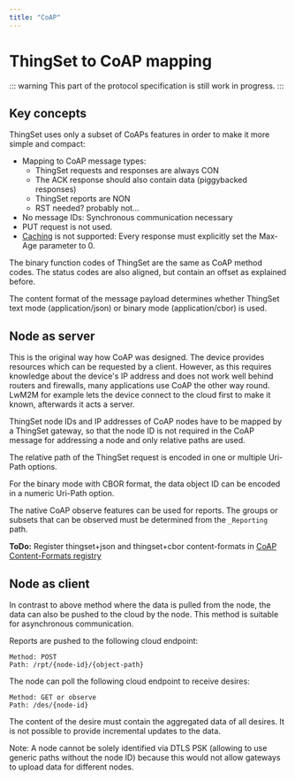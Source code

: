 ```yaml
---
title: "CoAP"
---
```


# ThingSet to CoAP mapping

::: warning
This part of the protocol specification is still work in progress.
:::

## Key concepts

ThingSet uses only a subset of CoAPs features in order to make it more simple and compact:

- Mapping to CoAP message types:
    - ThingSet requests and responses are always CON
    - The ACK response should also contain data (piggybacked responses)
    - ThingSet reports are NON
    - RST needed? probably not...
- No message IDs: Synchronous communication necessary
- PUT request is not used.
- [Caching](https://www.rfc-editor.org/rfc/rfc7252#section-5.6.1) is not supported: Every response must explicitly set the Max-Age parameter to 0.

The binary function codes of ThingSet are the same as CoAP method codes. The status codes are also aligned, but contain an offset as explained before.

The content format of the message payload determines whether ThingSet text mode (application/json) or binary mode (application/cbor) is used.

## Node as server

This is the original way how CoAP was designed. The device provides resources which can be requested by a client. However, as this requires knowledge about the device's IP address and does not work well behind routers and firewalls, many applications use CoAP the other way round. LwM2M for example lets the device connect to the cloud first to make it known, afterwards it acts a server.

ThingSet node IDs and IP addresses of CoAP nodes have to be mapped by a ThingSet gateway, so that the node ID is not required in the CoAP message for addressing a node and only relative paths are used.

The relative path of the ThingSet request is encoded in one or multiple Uri-Path options.

For the binary mode with CBOR format, the data object ID can be encoded in a numeric Uri-Path option.

The native CoAP observe features can be used for reports. The groups or subsets that can be observed must be determined from the `_Reporting` path.

**ToDo:** Register thingset+json and thingset+cbor content-formats in [CoAP Content-Formats registry](https://www.iana.org/assignments/core-parameters/core-parameters.xhtml#content-formats)

## Node as client

In contrast to above method where the data is pulled from the node, the data can also be pushed to the cloud by the node. This method is suitable for asynchronous communication.

Reports are pushed to the following cloud endpoint:

    Method: POST
    Path: /rpt/{node-id}/{object-path}

The node can poll the following cloud endpoint to receive desires:

    Method: GET or observe
    Path: /des/{node-id}

The content of the desire must contain the aggregated data of all desires. It is not possible to provide incremental updates to the data.

Note: A node cannot be solely identified via DTLS PSK (allowing to use generic paths without the node ID) because this would not allow gateways to upload data for different nodes.
